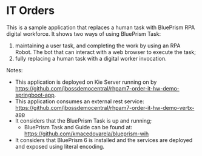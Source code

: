 IT Orders
=======

This is a sample application that replaces a human task with BluePrism RPA digital workforce. It shows two ways of using BluePrism Task:
1. maintaining a user task, and completing the work by using an RPA Robot. The bot that can interact with a web browser to execute the task;
2. fully replacing a human task with a digital worker invocation.

Notes: 
- This application is deployed on Kie Server running on by https://github.com/jbossdemocentral/rhpam7-order-it-hw-demo-springboot-app.
- This application consumes an external rest service: https://github.com/jbossdemocentral/rhpam7-order-it-hw-demo-vertx-app 	
- It considers that the BluePrism Task is up and running;
  - BluePrism Task and Guide can be found at: https://github.com/kmacedovarela/blueprism-wih
- It considers that BluePrism 6 is installed and the services are deployed and exposed using literal encoding.

